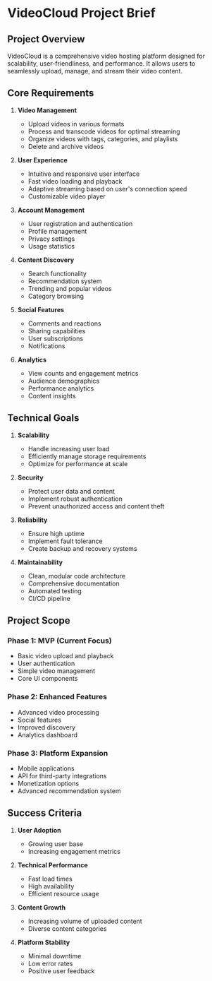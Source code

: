 # VideoCloud Project Brief

## Project Overview

VideoCloud is a comprehensive video hosting platform designed for scalability, user-friendliness, and performance. It allows users to seamlessly upload, manage, and stream their video content.

## Core Requirements

1. **Video Management**
   - Upload videos in various formats
   - Process and transcode videos for optimal streaming
   - Organize videos with tags, categories, and playlists
   - Delete and archive videos

2. **User Experience**
   - Intuitive and responsive user interface
   - Fast video loading and playback
   - Adaptive streaming based on user's connection speed
   - Customizable video player

3. **Account Management**
   - User registration and authentication
   - Profile management
   - Privacy settings
   - Usage statistics

4. **Content Discovery**
   - Search functionality
   - Recommendation system
   - Trending and popular videos
   - Category browsing

5. **Social Features**
   - Comments and reactions
   - Sharing capabilities
   - User subscriptions
   - Notifications

6. **Analytics**
   - View counts and engagement metrics
   - Audience demographics
   - Performance analytics
   - Content insights

## Technical Goals

1. **Scalability**
   - Handle increasing user load
   - Efficiently manage storage requirements
   - Optimize for performance at scale

2. **Security**
   - Protect user data and content
   - Implement robust authentication
   - Prevent unauthorized access and content theft

3. **Reliability**
   - Ensure high uptime
   - Implement fault tolerance
   - Create backup and recovery systems

4. **Maintainability**
   - Clean, modular code architecture
   - Comprehensive documentation
   - Automated testing
   - CI/CD pipeline

## Project Scope

### Phase 1: MVP (Current Focus)
- Basic video upload and playback
- User authentication
- Simple video management
- Core UI components

### Phase 2: Enhanced Features
- Advanced video processing
- Social features
- Improved discovery
- Analytics dashboard

### Phase 3: Platform Expansion
- Mobile applications
- API for third-party integrations
- Monetization options
- Advanced recommendation system

## Success Criteria

1. **User Adoption**
   - Growing user base
   - Increasing engagement metrics

2. **Technical Performance**
   - Fast load times
   - High availability
   - Efficient resource usage

3. **Content Growth**
   - Increasing volume of uploaded content
   - Diverse content categories

4. **Platform Stability**
   - Minimal downtime
   - Low error rates
   - Positive user feedback
